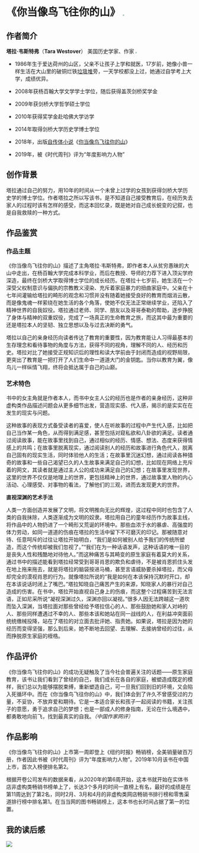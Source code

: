 # 《你当像鸟飞往你的山》                 <img src="D:\长大\计算机导论\上传作业\《你当像鸟飞往你的山》封面.jpg" style="zoom:25%;" />

## 作者简介

   **塔拉·韦斯特弗**（**Tara Westover**）        美国历史学家、作家    <img src="D:\长大\计算机导论\上传作业\塔拉·韦斯特弗.jpg" style="zoom:25%;" />

+ 1986年生于爱达荷州的山区，父亲不让孩子上学和就医，17岁前，她像小兽一样生活在大山里的破铜烂铁[垃圾堆](https://baike.baidu.com/item/垃圾堆/346930?fromModule=lemma_inlink)旁，一天学校都没上过，她通过自学考上大学，成绩优异。
+ 2008年获杨百翰大学文学学士学位，随后获得盖茨剑桥奖学金
+ 2009年获剑桥大学哲学硕士学位
+ 2010年获得奖学金赴哈佛大学访学

+ 2014年取得剑桥大学历史学博士学位

+ 2018年，出版[自传体小说](https://baike.baidu.com/item/自传体小说/7512202?fromModule=lemma_inlink)《[你当像鸟飞往你的山](https://baike.baidu.com/item/你当像鸟飞往你的山/24112063?fromModule=lemma_inlink)》

+ 2019年，被《时代周刊》评为“年度影响力人物”



## 创作背景

塔拉通过自己的努力，用10年的时间从一个未曾上过学的女孩到获得剑桥大学历史学的博士学位。作者塔拉之所以写该书，是不知道自己接受教育后，在经历失去家人的过程时该有怎样的感受，而这本回忆录，既是她对自己成长蜕变的记叙，也是自我救赎的一种方式。



## 作品鉴赏

### 作品主题

​       《你当像鸟飞往你的山》描述了主角塔拉·韦斯特弗，即作者本人从贫穷愚昧的大山中走出，在杨百翰大学完成本科学业，而后在教授、导师的力荐下进入顶尖学府深造，最终在剑桥大学取得博士学位的成长经历。在塔拉十七岁前，她生活在一个深受父权制意识与偏执的宗教教义浸染、充斥着家庭暴力的扭曲家庭中。父亲在十七年间灌输给塔拉的畸形的观念和习惯并没有随着她接受良好的教育而烟消云散，而是像鬼魂一样萦绕在她生活的各个角落，使她不仅无法正常继续学业，还陷入了精神世界的自我奴役。塔拉通过老师、同学、朋友以及哥哥泰勒的帮助，逐步挣脱了身体与精神的双重奴役，完成了一场真正的生命教育之旅，而这其中最为重要的还是塔拉本人的坚韧、独立思想以及与过去决断的勇气。 

塔拉以自己的亲身经历向读者传达了教育的重要性，因为教育能让人习得最基本的生存理念和看待事物的角度与方法，获得不同的视角，理解不同的人、经历和历史。塔拉对比了她接受正规知识后的理性和读大学前由于封闭而造成的视野局限，更突出了教育是一把打开了人们生命中一道道大门的金钥匙。当你以教育为翼，像鸟儿一样纵情飞翔，终将会抵达属于自己的山巅。 

### 艺术特色

​        书中的女主角就是作者本人，而书中女主人公的经历也是作者的亲身经历，这种非虚构类作品描述问题会从更多细节出发，营造现实感、代入感，揭示的是实实在在发生的现实与问题。 

​        这种故事的表现方式备受读者的喜爱，使人在听故事的过程中产生代入感，比如把自己当作某一角色，从而得到满足感，甚至包括对窥私欲和八卦欲的满足。读者通过阅读故事，能在故事里找到自己，通过相似的经历、情感、想法、态度来获得情感上的共鸣；在故事里脱离现实，通过阅读别人的经历和故事进行角色代入，脱离自己固有的现实生活，同时体验他人的生活；在故事里沉迷幻想，通过阅读各种猎奇的故事和一些自己渴望已久的人生故事来满足自己的幻想，比如现在网络上充斥着的网文，其读者就是通过主人公的成功来满足自己的幻想；在故事里发现世界，这里的世界不仅仅是地理上的世界，更包括精神上的世界，通过故事里人物的内心活动、心理感受、对事物的看法，了解他们的三观，进而去发现更大的世界。 

**直视深渊的艺术手法**

​        人类一方面创造并发展了文明，将文明推向无比的辉煌，这过程中同时也包含了人类的自我抹除，人类逐渐成为文明的奴隶。塔拉用自己的童年经历作为故事主线，将作品中的人物扔进了一个畸形又荒诞的环境中。那些血浓于水的暴虐、高强度的体力劳动，如同一道道的伤痕在塔拉的生活中留下不可磨灭的印记。那被随意对待、任意呵斥的过往让塔拉开始明白，“我们是如何被别人给予我们的传统所塑造，而这个传统却被我们忽视了。”“我们在为一种话语发声，这种话语的唯一目的是丧失人性和残酷地对待他人。”而这种痛苦与其畸变的原生家庭有着莫大的关系，通过书中的描述能看到塔拉经常受到哥哥肖恩的欺负和虐待，不是被肖恩抓住头发在地上拖来拖去，就是将塔拉的脑袋按进马桶，甚至言语威胁要杀掉塔拉，而父母却完全的漠视肖恩的行为。就像塔拉所说的“我是如何在本该保持沉默时开口，却在本该说话时闭上了嘴巴。”塔拉知晓自己痛苦产生的来源，知晓家人的暴行对自己造成的伤害。在书中，塔拉开始直视自己身上的伤痕，而这整个过程痛苦到无法言语，正如尼采所说“凝视深渊过久，深渊亦回以凝视。”很多人因无法跨越这一道坎而坠入深渊，当塔拉面对那些曾经给予塔拉信心的人、那些鼓励她和家人对峙的人、那些同样遭遇过不幸的人、那些本该和她站在同一战线的人，在利益冲突面前统统缴械投降，站在了塔拉的对立面去批评她、指责她。如果说，塔拉是因为她的经历而变得坚强，那么到后来，她不断地去回望、去理解、去接纳曾经的过往，从而挣脱原生家庭的桎梏。



## 作品评价

​        《你当像鸟飞往你的山》的成功无疑触及了当今社会普遍关注的话题——原生家庭教育，该书让我们看到了曾经的自己，我们成长在各自的家庭，被塑造成既定的模样，我们总以为能够摆脱束缚，重新塑造自己，可一旦我们回到旧的环境，又会陷入死循环中。而在《你当像鸟飞往你的山》中，我们体会到了许久不曾感受过的力量，不妥协，不放弃爱和期待。它是一本适合家长和孩子一起阅读的书籍，关注孩子的意愿，勇于追求自己的梦想；也是一部成人的修身指南，无论在什么境遇中，都勇敢地向前飞，找到最真实的自我。*（中国作家网评）* 



## 作品影响

​        《你当像鸟飞往你的山》上市第一周即登上《纽约时报》畅销榜，全美销量破百万册，作者因此书被《时代周刊》评为“年度影响力人物”。2019年10月该书在中国上市，首次入榜便排名第2。 

​        根据开卷公司发布的数据来看，从2020年的第6周开始，这本书就开始在实体书店非虚构类畅销书榜单上了，长达3个多月的时间一直榜上有名，最好的成绩是在第11周达到了第2名，同时2月、3月和4月的非虚构类网店畅销书排行榜和零售渠道排行榜中排名第1。在当当网的图书畅销榜上，这本书也长时间占据了第一的位置。



## 我的读后感

![](D:\长大\计算机导论\上传作业\读后感.JPG)

